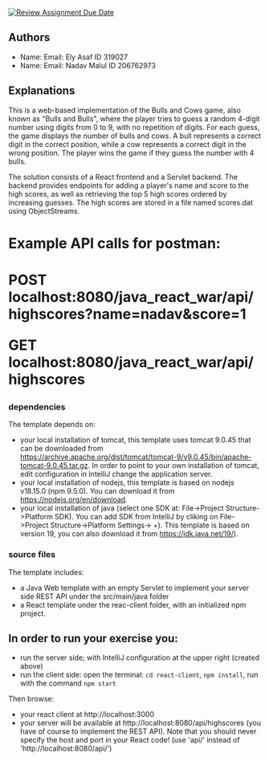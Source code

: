 [![Review Assignment Due Date](https://classroom.github.com/assets/deadline-readme-button-24ddc0f5d75046c5622901739e7c5dd533143b0c8e959d652212380cedb1ea36.svg)](https://classroom.github.com/a/YDg-_nm7)
## Authors
* Name:  Email: Ely Asaf ID 319027
* Name:  Email: Nadav Malul ID 206762973

## Explanations


This is a web-based implementation of the Bulls and Cows game, also known as "Bulls and Bulls", where the player tries to guess a random 4-digit number using digits from 0 to 9, with no repetition of digits. For each guess, the game displays the number of bulls and cows. A bull represents a correct digit in the correct position, while a cow represents a correct digit in the wrong position. The player wins the game if they guess the number with 4 bulls.

The solution consists of a React frontend and a Servlet backend. The backend provides endpoints for adding a player's name and score to the high scores, as well as retrieving the top 5 high scores ordered by increasing guesses. The high scores are stored in a file named scores.dat using ObjectStreams.
<h1> Example API calls for postman: <h1>
<p> POST localhost:8080/java_react_war/api/highscores?name=nadav&score=1 <p>
<p> GET localhost:8080/java_react_war/api/highscores <p>

###  dependencies
The template depends on:
* your local installation of tomcat, this template uses
  tomcat 9.0.45 that can be downloaded from https://archive.apache.org/dist/tomcat/tomcat-9/v9.0.45/bin/apache-tomcat-9.0.45.tar.gz.
  In order to point to your own installation of tomcat, edit configuration in IntelliJ change the application server.
* your local installation of nodejs, this template is based on nodejs v18.15.0 (npm 9.5.0). You can download it from https://nodejs.org/en/download.
* your local installation of java (select one SDK at: File->Project Structure->Platform SDK). You can add SDK from IntelliJ by cliking on  File->Project Structure->Platform Settings-> +).
  This template is based on version 19, you can also download it from https://jdk.java.net/19/).

###  source files
The template includes:
* a Java Web template with an empty Servlet to implement your server side REST API under the src/main/java folder
* a React template under the reac-client folder, with an initialized npm project.

## In order to run your exercise you:
* run the server side; with IntelliJ configuration at the upper right (created above)
* run the client side: open the terminal: `cd react-client`, `npm install`,  run with the command `npm start`

Then browse:
* your react client at http://localhost:3000
* your server will be available at http://localhost:8080/api/highscores (you have of course to implement the REST API).
  Note that you should never specify the host and port in your React code! (use 'api/' instead of 'http://localhost:8080/api/')

